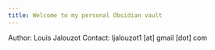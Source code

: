 ```yaml
---
title: Welcome to my personal Obsidian vault
---
```

Author: Louis Jalouzot
Contact: ljalouzot1 [at] gmail [dot] com